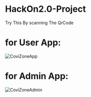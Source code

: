 # HackOn2.0-Project
Try This By scanning The QrCode

# for User App:
![CoviZoneApp](https://user-images.githubusercontent.com/63389169/120099908-a9ce8200-c15b-11eb-8458-02e0aadf96c0.png)
# for Admin App:
![CoviZoneAdmin](https://user-images.githubusercontent.com/63389169/120099919-b2bf5380-c15b-11eb-8ab1-561b56ca9603.png)


